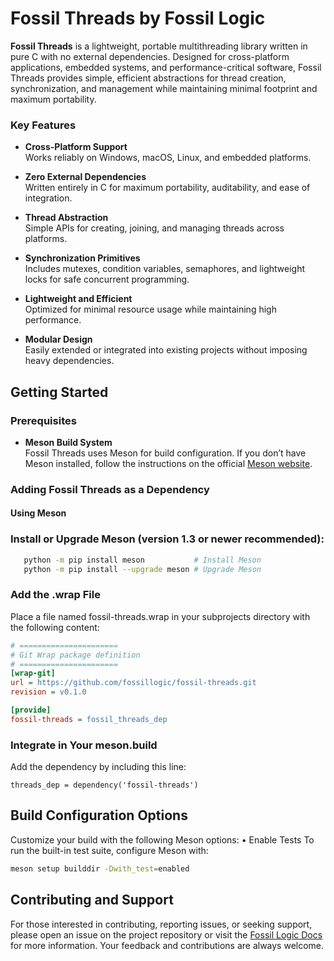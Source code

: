 # **Fossil Threads by Fossil Logic**

**Fossil Threads** is a lightweight, portable multithreading library written in pure C with no external dependencies. Designed for cross-platform applications, embedded systems, and performance-critical software, Fossil Threads provides simple, efficient abstractions for thread creation, synchronization, and management while maintaining minimal footprint and maximum portability.

### Key Features

- **Cross-Platform Support**  
  Works reliably on Windows, macOS, Linux, and embedded platforms.

- **Zero External Dependencies**  
  Written entirely in C for maximum portability, auditability, and ease of integration.

- **Thread Abstraction**  
  Simple APIs for creating, joining, and managing threads across platforms.

- **Synchronization Primitives**  
  Includes mutexes, condition variables, semaphores, and lightweight locks for safe concurrent programming.

- **Lightweight and Efficient**  
  Optimized for minimal resource usage while maintaining high performance.

- **Modular Design**  
  Easily extended or integrated into existing projects without imposing heavy dependencies.

## Getting Started

### Prerequisites

- **Meson Build System**  
  Fossil Threads uses Meson for build configuration. If you don’t have Meson installed, follow the instructions on the official [Meson website](https://mesonbuild.com/Getting-meson.html).

### Adding Fossil Threads as a Dependency

#### Using Meson

### **Install or Upgrade Meson** (version 1.3 or newer recommended):

```sh
   python -m pip install meson           # Install Meson
   python -m pip install --upgrade meson # Upgrade Meson
```
###	Add the .wrap File
Place a file named fossil-threads.wrap in your subprojects directory with the following content:

```ini
# ======================
# Git Wrap package definition
# ======================
[wrap-git]
url = https://github.com/fossillogic/fossil-threads.git
revision = v0.1.0

[provide]
fossil-threads = fossil_threads_dep
```

###	Integrate in Your meson.build
Add the dependency by including this line:

```meson
threads_dep = dependency('fossil-threads')
```


## Build Configuration Options

Customize your build with the following Meson options:
	•	Enable Tests
To run the built-in test suite, configure Meson with:

```sh
meson setup builddir -Dwith_test=enabled
```

## Contributing and Support

For those interested in contributing, reporting issues, or seeking support, please open an issue on the project repository or visit the [Fossil Logic Docs](https://fossillogic.com/docs) for more information. Your feedback and contributions are always welcome.